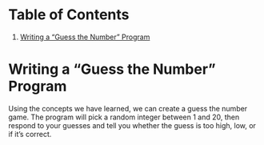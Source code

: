 
# Table of Contents

1.  [Writing a &ldquo;Guess the Number&rdquo; Program](#orga47f943)



<a id="orga47f943"></a>

# Writing a &ldquo;Guess the Number&rdquo; Program

Using the concepts we have learned, we can create a guess the number game. The program will pick a random integer between 1 and 20, then respond to your guesses and tell you whether the guess is too high, low, or if it&rsquo;s correct.

